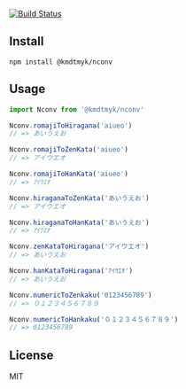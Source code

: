 
[![Build Status](https://travis-ci.org/kmdtmyk/nconv.js.svg?branch=master)](https://travis-ci.org/kmdtmyk/nconv.js)

## Install

```
npm install @kmdtmyk/nconv
```

## Usage

```js
import Nconv from '@kmdtmyk/nconv'

Nconv.romajiToHiragana('aiueo')
// => あいうえお

Nconv.romajiToZenKata('aiueo')
// => アイウエオ

Nconv.romajiToHanKata('aiueo')
// => ｱｲｳｴｵ

Nconv.hiraganaToZenKata('あいうえお')
// => アイウエオ

Nconv.hiraganaToHanKata('あいうえお')
// => ｱｲｳｴｵ

Nconv.zenKataToHiragana('アイウエオ')
// => あいうえお

Nconv.hanKataToHiragana('ｱｲｳｴｵ')
// => あいうえお

Nconv.numericToZenkaku('0123456789')
// => ０１２３４５６７８９

Nconv.numericToHankaku('０１２３４５６７８９')
// => 0123456789
```

## License

MIT
